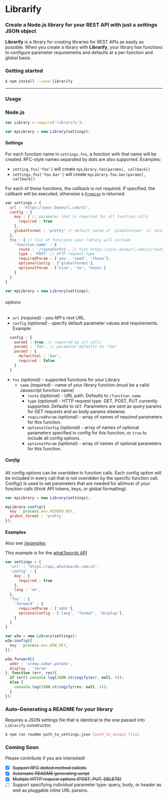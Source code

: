 # Librarify
### Create a Node.js library for your REST API with just a _settings_ JSON object

**Librarify** is a library for creating libraries for REST APIs as easily as possible. When you create a library with **Librarify**, your library has functions to configure parameter requirements and defaults at a per-function and global basis.

### Getting started
```sh
$ npm install --save librarify
```
___
### Usage
### Node.js
```javascript
var Library = require('librarify');

var myLibrary = new Library(settings);
```

#### Settings
For each function name in `settings.fns`, a function with that name will be created. RFC-style names separated by dots are also supported.
Examples:
* `setting.fns['foo']` will create `myLibrary.foo(params[, callback])`
* `settings.fns['foo.bar']` will create `myLibrary.foo.bar(params[, callback])`

For each of these functions, the callback is not required. If specified, the callback will be executed, otherwise a [`Promise`](https://www.npmjs.com/package/promise) is returned.

```javascript
var settings = {
  url : 'https://your.baseurl.com/v1',
  config : {
    key : { // parameter that is required for all function calls
      required : true
    },
    globalFormat : 'pretty' // default value of 'globalFormat' is 'pretty'
  },
  fns : { // list of functions your library will include
    'function_name' : {  
      route : '/routeForFn1', // hits https://your.baseurl.com/v1/routeForFn1.
      type : 'POST' // HTTP request type
      requiredParam : ['you', 'need', 'these'],
      optionalConfig : ['globalFormat'],
      optionalParam : ['nice', 'to', 'haves']
    }
  }
}

var myLibrary = new Library(settings);
```
###### options
* `url` _(required)_ - you API's root URL.
* `config` _(optional)_ - specify default parameter values and requirements.
Example:
```javascript
  config : {
    param1 : true, // required by all calls
    param2 : 'foo', // parameter defaults to 'foo'
    param3 : {
      defaultVal : 'bar',
      required : false
    }
  }
```
* `fns` _(optional)_ - supported functions for your Library
   * `name` _(required)_ - name of your library function (must be a valid Javascript function name)
      * `route`  _(optional)_ - URL path. Defaults to `/function_name`
      * `type`  _(optional)_ - HTTP request type. GET, POST, PUT currently supported. Defaults to `GET`. Parameters are sent as query params for GET requests and as body params elsewise.
      * `requiredParam` _(optional)_ - array of names of required parameters for this function.
      * `optionalConfig` _(optional)_ - array of names of optional parameters specified in config for this function, or `true` to include all config options.
      * `optionalParam` _(optional)_ - array of names of optional parameters for this function.

##### Config
All config options can be overidden in function calls. Each config option will be included in every call that is not
overidden by the specific function call. Config() is used to set parameters that are needed for all/most of your function calls (think API tokens, keys, or global formatting).
```javascript
var myLibrary = new Library(settings);

myLibrary.config({
  key : process.env.HIDDEN_KEY,
  global_format : 'pretty'
});
```

#### Examples
Also see   [/examples](examples)

This example is for the [what3words API](https://docs.what3words.com/api/v2/)
```javascript
var settings = {
  'url' : 'https://api.what3words.com/v2',
  'config' : {
    key : {
      required : true
    },
    lang : 'en',
  },
  'fns' : {
    'forward' : {
      requiredParam : ['addr'],
      optionalConfig : ['lang', 'format', 'display'],
    }
  }
}

var w3w = new Library(settings);
w3w.config({
  key : process.env.W3W_KEY,
});

w3w.forward({
  addr : 'steep.sober.potato',
  display : 'terse'
}, function (err, res){
  if (err) console.log(JSON.stringify(err, null, 4));
  else {
    console.log(JSON.stringify(res, null, 4));
  }
});
```

### Auto-Generating a README for your library
Requires a JSON settings file that is identical to the one passed into `Librarify` constructor.
```sh
$ npm run readme path_to_settings.json [path_to_output_file]
```

### Coming Soon
Please contribute if you are interested!
- [x] ~~Support RFC dotted method calleds~~
- [x] ~~Automatic README generating script~~
- [x] ~~Multiple HTTP request options (POST, PUT, DELETE)~~
- [ ] Support specifying individual parameter type: query, body, or header as well as pluggable inline URL params.
